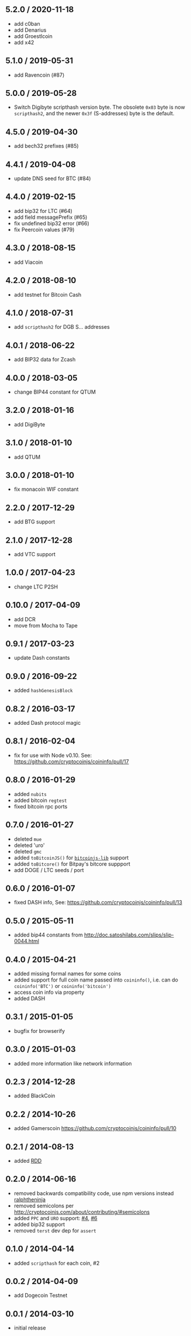 5.2.0 / 2020-11-18
------------------

- add c0ban
- add Denarius
- add Groestlcoin
- add x42

5.1.0 / 2019-05-31
------------------

- add Ravencoin (#87)

5.0.0 / 2019-05-28
------------------

- Switch Digibyte scripthash version byte. The obsolete `0x03` byte is now `scripthash2`, and the newer `0x3f` (S-addresses) byte is the default.

4.5.0 / 2019-04-30
------------------

- add bech32 prefixes (#85)

4.4.1 / 2019-04-08
------------------

- update DNS seed for BTC (#84)

4.4.0 / 2019-02-15
------------------

- add bip32 for LTC (#64)
- add field messagePrefix (#65)
- fix undefined bip32 error (#66)
- fix Peercoin values (#79)

4.3.0 / 2018-08-15
------------------

- add Viacoin

4.2.0 / 2018-08-10
------------------

- add testnet for Bitcoin Cash

4.1.0 / 2018-07-31
------------------

- add `scripthash2` for DGB S... addresses

4.0.1 / 2018-06-22
------------------

- add BIP32 data for Zcash

4.0.0 / 2018-03-05
------------------
- change BIP44 constant for QTUM

3.2.0 / 2018-01-16
------------------

- add DigiByte

3.1.0 / 2018-01-10
------------------
- add QTUM

3.0.0 / 2018-01-10
------------------
- fix monacoin WIF constant

2.2.0 / 2017-12-29
------------------
- add BTG support

2.1.0 / 2017-12-28
------------------
- add VTC support

1.0.0 / 2017-04-23
-------------------
- change LTC P2SH

0.10.0 / 2017-04-09
-------------------
- add DCR
- move from Mocha to Tape

0.9.1 / 2017-03-23
-------------------
- update Dash constants

0.9.0 / 2016-09-22
------------------
- added `hashGenesisBlock`

0.8.2 / 2016-03-17
------------------
- added Dash protocol magic

0.8.1 / 2016-02-04
------------------
- fix for use with Node v0.10. See: https://github.com/cryptocoinjs/coininfo/pull/17

0.8.0 / 2016-01-29
------------------
- added `nubits`
- added bitcoin `regtest`
- fixed bitcoin rpc ports

0.7.0 / 2016-01-27
------------------
- deleted `mue`
- deleted 'uro'
- deleted `gmc`
- added `toBitcoinJS()` for [`bitcoinjs-lib`](https://github.com/bitcoinjs/bitcoinjs-lib) support
- added `toBitcore()` for Bitpay's bitcore suppport
- add DOGE / LTC seeds / port

0.6.0 / 2016-01-07
------------------
- fixed DASH info, See: https://github.com/cryptocoinjs/coininfo/pull/13

0.5.0 / 2015-05-11
------------------
- added bip44 constants from http://doc.satoshilabs.com/slips/slip-0044.html

0.4.0 / 2015-04-21
------------------
- added missing formal names for some coins
- added support for full coin name passed into `coininfo()`, i.e. can do `coininfo('BTC')` or `coininfo('bitcoin')`
- access coin info via property
- added DASH

0.3.1 / 2015-01-05
------------------
- bugfix for browserify

0.3.0 / 2015-01-03
------------------
- added more information like network information

0.2.3 / 2014-12-28
------------------
- added BlackCoin

0.2.2 / 2014-10-26
------------------
- added Gamerscoin https://github.com/cryptocoinjs/coininfo/pull/10

0.2.1 / 2014-08-13
------------------
- added [RDD](https://github.com/cryptocoinjs/coininfo/pull/7)

0.2.0  / 2014-06-16
-------------------
* removed backwards compatibility code, use npm versions instead [ralphtheninja](https://github.com/cryptocoinjs/coininfo/pull/3)
* removed semicolons per http://cryptocoinjs.com/about/contributing/#semicolons
* added `PPC` and `URO` support: [#4](https://github.com/cryptocoinjs/coininfo/issues/4), [#6](https://github.com/cryptocoinjs/coininfo/pull/6)
* added bip32 support
* removed `terst` dev dep for `assert`

0.1.0 / 2014-04-14
------------------
* added `scripthash` for each coin, #2

0.0.2 / 2014-04-09
------------------
* add Dogecoin Testnet

0.0.1 / 2014-03-10
------------------
* initial release
